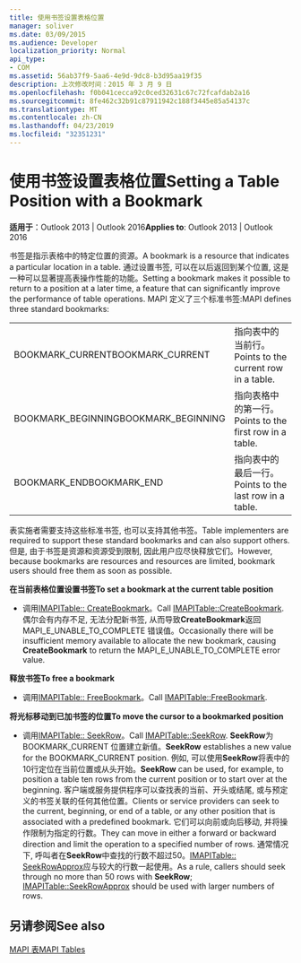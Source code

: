 ```yaml
---
title: 使用书签设置表格位置
manager: soliver
ms.date: 03/09/2015
ms.audience: Developer
localization_priority: Normal
api_type:
- COM
ms.assetid: 56ab37f9-5aa6-4e9d-9dc8-b3d95aa19f35
description: 上次修改时间：2015 年 3 月 9 日
ms.openlocfilehash: f0b041cecca92c0ced32631c67c72fcafdab2a16
ms.sourcegitcommit: 8fe462c32b91c87911942c188f3445e85a54137c
ms.translationtype: MT
ms.contentlocale: zh-CN
ms.lasthandoff: 04/23/2019
ms.locfileid: "32351231"
---
```

# <a name="setting-a-table-position-with-a-bookmark"></a><span data-ttu-id="34ca2-103">使用书签设置表格位置</span><span class="sxs-lookup"><span data-stu-id="34ca2-103">Setting a Table Position with a Bookmark</span></span>

  
  
<span data-ttu-id="34ca2-104">**适用于**：Outlook 2013 | Outlook 2016</span><span class="sxs-lookup"><span data-stu-id="34ca2-104">**Applies to**: Outlook 2013 | Outlook 2016</span></span> 
  
<span data-ttu-id="34ca2-105">书签是指示表格中的特定位置的资源。</span><span class="sxs-lookup"><span data-stu-id="34ca2-105">A bookmark is a resource that indicates a particular location in a table.</span></span> <span data-ttu-id="34ca2-106">通过设置书签, 可以在以后返回到某个位置, 这是一种可以显著提高表操作性能的功能。</span><span class="sxs-lookup"><span data-stu-id="34ca2-106">Setting a bookmark makes it possible to return to a position at a later time, a feature that can significantly improve the performance of table operations.</span></span> <span data-ttu-id="34ca2-107">MAPI 定义了三个标准书签:</span><span class="sxs-lookup"><span data-stu-id="34ca2-107">MAPI defines three standard bookmarks:</span></span> 
  
|||
|:-----|:-----|
|<span data-ttu-id="34ca2-108">BOOKMARK_CURRENT</span><span class="sxs-lookup"><span data-stu-id="34ca2-108">BOOKMARK_CURRENT</span></span>  <br/> |<span data-ttu-id="34ca2-109">指向表中的当前行。</span><span class="sxs-lookup"><span data-stu-id="34ca2-109">Points to the current row in a table.</span></span>  <br/> |
|<span data-ttu-id="34ca2-110">BOOKMARK_BEGINNING</span><span class="sxs-lookup"><span data-stu-id="34ca2-110">BOOKMARK_BEGINNING</span></span>  <br/> |<span data-ttu-id="34ca2-111">指向表格中的第一行。</span><span class="sxs-lookup"><span data-stu-id="34ca2-111">Points to the first row in a table.</span></span>  <br/> |
|<span data-ttu-id="34ca2-112">BOOKMARK_END</span><span class="sxs-lookup"><span data-stu-id="34ca2-112">BOOKMARK_END</span></span>  <br/> |<span data-ttu-id="34ca2-113">指向表中的最后一行。</span><span class="sxs-lookup"><span data-stu-id="34ca2-113">Points to the last row in a table.</span></span>  <br/> |
   
<span data-ttu-id="34ca2-114">表实施者需要支持这些标准书签, 也可以支持其他书签。</span><span class="sxs-lookup"><span data-stu-id="34ca2-114">Table implementers are required to support these standard bookmarks and can also support others.</span></span> <span data-ttu-id="34ca2-115">但是, 由于书签是资源和资源受到限制, 因此用户应尽快释放它们。</span><span class="sxs-lookup"><span data-stu-id="34ca2-115">However, because bookmarks are resources and resources are limited, bookmark users should free them as soon as possible.</span></span> 
  
 <span data-ttu-id="34ca2-116">**在当前表格位置设置书签**</span><span class="sxs-lookup"><span data-stu-id="34ca2-116">**To set a bookmark at the current table position**</span></span>
  
- <span data-ttu-id="34ca2-117">调用[IMAPITable:: CreateBookmark](imapitable-createbookmark.md)。</span><span class="sxs-lookup"><span data-stu-id="34ca2-117">Call [IMAPITable::CreateBookmark](imapitable-createbookmark.md).</span></span> <span data-ttu-id="34ca2-118">偶尔会有内存不足, 无法分配新书签, 从而导致**CreateBookmark**返回 MAPI_E_UNABLE_TO_COMPLETE 错误值。</span><span class="sxs-lookup"><span data-stu-id="34ca2-118">Occasionally there will be insufficient memory available to allocate the new bookmark, causing **CreateBookmark** to return the MAPI_E_UNABLE_TO_COMPLETE error value.</span></span> 
    
 <span data-ttu-id="34ca2-119">**释放书签**</span><span class="sxs-lookup"><span data-stu-id="34ca2-119">**To free a bookmark**</span></span>
  
- <span data-ttu-id="34ca2-120">调用[IMAPITable:: FreeBookmark](imapitable-freebookmark.md)。</span><span class="sxs-lookup"><span data-stu-id="34ca2-120">Call [IMAPITable::FreeBookmark](imapitable-freebookmark.md).</span></span>
    
 <span data-ttu-id="34ca2-121">**将光标移动到已加书签的位置**</span><span class="sxs-lookup"><span data-stu-id="34ca2-121">**To move the cursor to a bookmarked position**</span></span>
  
- <span data-ttu-id="34ca2-122">调用[IMAPITable:: SeekRow](imapitable-seekrow.md)。</span><span class="sxs-lookup"><span data-stu-id="34ca2-122">Call [IMAPITable::SeekRow](imapitable-seekrow.md).</span></span> <span data-ttu-id="34ca2-123">**SeekRow**为 BOOKMARK_CURRENT 位置建立新值。</span><span class="sxs-lookup"><span data-stu-id="34ca2-123">**SeekRow** establishes a new value for the BOOKMARK_CURRENT position.</span></span> <span data-ttu-id="34ca2-124">例如, 可以使用**SeekRow**将表中的10行定位在当前位置或从头开始。</span><span class="sxs-lookup"><span data-stu-id="34ca2-124">**SeekRow** can be used, for example, to position a table ten rows from the current position or to start over at the beginning.</span></span> <span data-ttu-id="34ca2-125">客户端或服务提供程序可以查找表的当前、开头或结尾, 或与预定义的书签关联的任何其他位置。</span><span class="sxs-lookup"><span data-stu-id="34ca2-125">Clients or service providers can seek to the current, beginning, or end of a table, or any other position that is associated with a predefined bookmark.</span></span> <span data-ttu-id="34ca2-126">它们可以向前或向后移动, 并将操作限制为指定的行数。</span><span class="sxs-lookup"><span data-stu-id="34ca2-126">They can move in either a forward or backward direction and limit the operation to a specified number of rows.</span></span> <span data-ttu-id="34ca2-127">通常情况下, 呼叫者在**SeekRow**中查找的行数不超过50。[IMAPITable:: SeekRowApprox](imapitable-seekrowapprox.md)应与较大的行数一起使用。</span><span class="sxs-lookup"><span data-stu-id="34ca2-127">As a rule, callers should seek through no more than 50 rows with **SeekRow**; [IMAPITable::SeekRowApprox](imapitable-seekrowapprox.md) should be used with larger numbers of rows.</span></span> 
    
## <a name="see-also"></a><span data-ttu-id="34ca2-128">另请参阅</span><span class="sxs-lookup"><span data-stu-id="34ca2-128">See also</span></span>



[<span data-ttu-id="34ca2-129">MAPI 表</span><span class="sxs-lookup"><span data-stu-id="34ca2-129">MAPI Tables</span></span>](mapi-tables.md)

